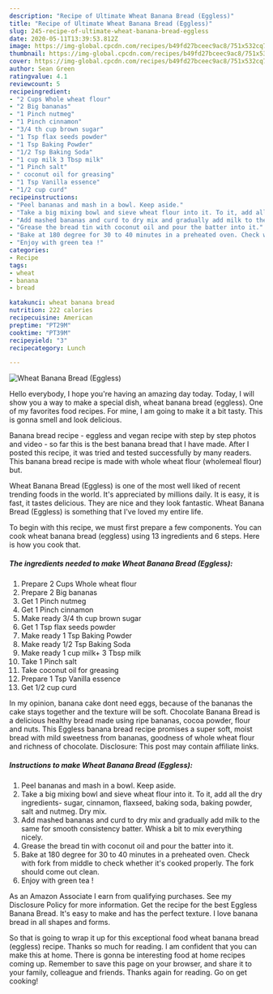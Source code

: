 ```yaml
---
description: "Recipe of Ultimate Wheat Banana Bread (Eggless)"
title: "Recipe of Ultimate Wheat Banana Bread (Eggless)"
slug: 245-recipe-of-ultimate-wheat-banana-bread-eggless
date: 2020-05-11T13:39:53.812Z
image: https://img-global.cpcdn.com/recipes/b49fd27bceec9ac8/751x532cq70/wheat-banana-bread-eggless-recipe-main-photo.jpg
thumbnail: https://img-global.cpcdn.com/recipes/b49fd27bceec9ac8/751x532cq70/wheat-banana-bread-eggless-recipe-main-photo.jpg
cover: https://img-global.cpcdn.com/recipes/b49fd27bceec9ac8/751x532cq70/wheat-banana-bread-eggless-recipe-main-photo.jpg
author: Sean Green
ratingvalue: 4.1
reviewcount: 5
recipeingredient:
- "2 Cups Whole wheat flour"
- "2 Big bananas"
- "1 Pinch nutmeg"
- "1 Pinch cinnamon"
- "3/4 th cup brown sugar"
- "1 Tsp flax seeds powder"
- "1 Tsp Baking Powder"
- "1/2 Tsp Baking Soda"
- "1 cup milk 3 Tbsp milk"
- "1 Pinch salt"
- " coconut oil for greasing"
- "1 Tsp Vanilla essence"
- "1/2 cup curd"
recipeinstructions:
- "Peel bananas and mash in a bowl. Keep aside."
- "Take a big mixing bowl and sieve wheat flour into it. To it, add all the dry ingredients- sugar, cinnamon, flaxseed, baking soda, baking powder, salt and nutmeg. Dry mix."
- "Add mashed bananas and curd to dry mix and gradually add milk to the same for smooth consistency batter. Whisk a bit to mix everything nicely."
- "Grease the bread tin with coconut oil and pour the batter into it."
- "Bake at 180 degree for 30 to 40 minutes in a preheated oven. Check with fork from middle to check whether it&#39;s cooked properly. The fork should come out clean."
- "Enjoy with green tea !"
categories:
- Recipe
tags:
- wheat
- banana
- bread

katakunci: wheat banana bread 
nutrition: 222 calories
recipecuisine: American
preptime: "PT29M"
cooktime: "PT39M"
recipeyield: "3"
recipecategory: Lunch

---
```



![Wheat Banana Bread (Eggless)](https://img-global.cpcdn.com/recipes/b49fd27bceec9ac8/751x532cq70/wheat-banana-bread-eggless-recipe-main-photo.jpg)

Hello everybody, I hope you're having an amazing day today. Today, I will show you a way to make a special dish, wheat banana bread (eggless). One of my favorites food recipes. For mine, I am going to make it a bit tasty. This is gonna smell and look delicious.

Banana bread recipe - eggless and vegan recipe with step by step photos and video - so far this is the best banana bread that I have made. After I posted this recipe, it was tried and tested successfully by many readers. This banana bread recipe is made with whole wheat flour (wholemeal flour) but.

Wheat Banana Bread (Eggless) is one of the most well liked of recent trending foods in the world. It's appreciated by millions daily. It is easy, it is fast, it tastes delicious. They are nice and they look fantastic. Wheat Banana Bread (Eggless) is something that I've loved my entire life.


To begin with this recipe, we must first prepare a few components. You can cook wheat banana bread (eggless) using 13 ingredients and 6 steps. Here is how you cook that.

<!--inarticleads1-->

##### The ingredients needed to make Wheat Banana Bread (Eggless):

1. Prepare 2 Cups Whole wheat flour
1. Prepare 2 Big bananas
1. Get 1 Pinch nutmeg
1. Get 1 Pinch cinnamon
1. Make ready 3/4 th cup brown sugar
1. Get 1 Tsp flax seeds powder
1. Make ready 1 Tsp Baking Powder
1. Make ready 1/2 Tsp Baking Soda
1. Make ready 1 cup milk+ 3 Tbsp milk
1. Take 1 Pinch salt
1. Take  coconut oil for greasing
1. Prepare 1 Tsp Vanilla essence
1. Get 1/2 cup curd


In my opinion, banana cake dont need eggs, because of the bananas the cake stays together and the texture will be soft. Chocolate Banana Bread is a delicious healthy bread made using ripe bananas, cocoa powder, flour and nuts. This Eggless banana bread recipe promises a super soft, moist bread with mild sweetness from bananas, goodness of whole wheat flour and richness of chocolate. Disclosure: This post may contain affiliate links. 

<!--inarticleads2-->

##### Instructions to make Wheat Banana Bread (Eggless):

1. Peel bananas and mash in a bowl. Keep aside.
1. Take a big mixing bowl and sieve wheat flour into it. To it, add all the dry ingredients- sugar, cinnamon, flaxseed, baking soda, baking powder, salt and nutmeg. Dry mix.
1. Add mashed bananas and curd to dry mix and gradually add milk to the same for smooth consistency batter. Whisk a bit to mix everything nicely.
1. Grease the bread tin with coconut oil and pour the batter into it.
1. Bake at 180 degree for 30 to 40 minutes in a preheated oven. Check with fork from middle to check whether it&#39;s cooked properly. The fork should come out clean.
1. Enjoy with green tea !


As an Amazon Associate I earn from qualifying purchases. See my Disclosure Policy for more information. Get the recipe for the best Eggless Banana Bread. It&#39;s easy to make and has the perfect texture. I love banana bread in all shapes and forms. 

So that is going to wrap it up for this exceptional food wheat banana bread (eggless) recipe. Thanks so much for reading. I am confident that you can make this at home. There is gonna be interesting food at home recipes coming up. Remember to save this page on your browser, and share it to your family, colleague and friends. Thanks again for reading. Go on get cooking!
